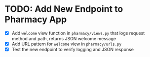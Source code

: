 # TODO: Add New Endpoint to Pharmacy App

- [x] Add `welcome` view function in `pharmacy/views.py` that logs request method and path, returns JSON welcome message
- [x] Add URL pattern for `welcome` view in `pharmacy/urls.py`
- [x] Test the new endpoint to verify logging and JSON response
